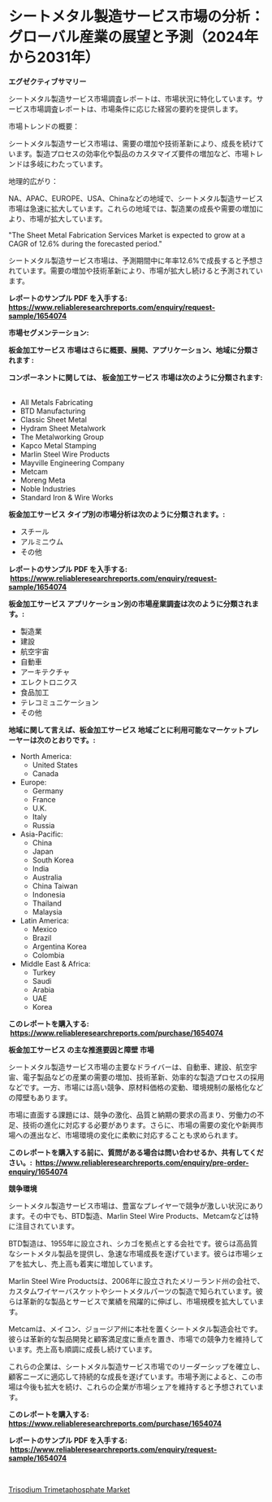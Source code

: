 <p><h1>シートメタル製造サービス市場の分析：グローバル産業の展望と予測（2024年から2031年）</h1></p><p><strong>エグゼクティブサマリー</strong></p>
<p><p>シートメタル製造サービス市場調査レポートは、市場状況に特化しています。サービス市場調査レポートは、市場条件に応じた経営の要約を提供します。</p><p>市場トレンドの概要：</p><p>シートメタル製造サービス市場は、需要の増加や技術革新により、成長を続けています。製造プロセスの効率化や製品のカスタマイズ要件の増加など、市場トレンドは多岐にわたっています。</p><p>地理的広がり：</p><p>NA、APAC、EUROPE、USA、Chinaなどの地域で、シートメタル製造サービス市場は急速に拡大しています。これらの地域では、製造業の成長や需要の増加により、市場が拡大しています。</p><p>"The Sheet Metal Fabrication Services Market is expected to grow at a CAGR of 12.6% during the forecasted period."</p><p>シートメタル製造サービス市場は、予測期間中に年率12.6%で成長すると予想されています。需要の増加や技術革新により、市場が拡大し続けると予測されています。</p></p>
<p><strong>レポートのサンプル PDF を入手する: <a href="https://www.reliableresearchreports.com/enquiry/request-sample/1654074">https://www.reliableresearchreports.com/enquiry/request-sample/1654074</a></strong></p>
<p><strong>市場セグメンテーション:</strong></p>
<p><strong> 板金加工サービス 市場はさらに概要、展開、アプリケーション、地域に分類されます :</strong></p>
<p><strong>コンポーネントに関しては、 板金加工サービス 市場は次のように分類されます: &nbsp;</strong></p>
<p><ul><li>All Metals Fabricating</li><li>BTD Manufacturing</li><li>Classic Sheet Metal</li><li>Hydram Sheet Metalwork</li><li>The Metalworking Group</li><li>Kapco Metal Stamping</li><li>Marlin Steel Wire Products</li><li>Mayville Engineering Company</li><li>Metcam</li><li>Moreng Meta</li><li>Noble Industries</li><li>Standard Iron & Wire Works</li></ul></p>
<p><strong> 板金加工サービス タイプ別の市場分析は次のように分類されます。:</strong></p>
<p><ul><li>スチール</li><li>アルミニウム</li><li>その他</li></ul></p>
<p><strong>レポートのサンプル PDF を入手する: &nbsp;<a href="https://www.reliableresearchreports.com/enquiry/request-sample/1654074">https://www.reliableresearchreports.com/enquiry/request-sample/1654074</a></strong></p>
<p><strong> 板金加工サービス アプリケーション別の市場産業調査は次のように分類されます。:</strong></p>
<p><ul><li>製造業</li><li>建設</li><li>航空宇宙</li><li>自動車</li><li>アーキテクチャ</li><li>エレクトロニクス</li><li>食品加工</li><li>テレコミュニケーション</li><li>その他</li></ul></p>
<p><strong>地域に関して言えば、板金加工サービス 地域ごとに利用可能なマーケットプレーヤーは次のとおりです。:</strong></p>
<p><ul>
    <li>
        North America:
        <ul>
            <li>United States</li>
            <li>Canada</li>
        </ul>
    </li>
    <li>
        Europe:
        <ul>
            <li>Germany</li>
            <li>France</li>
            <li>U.K.</li>
            <li>Italy</li>
            <li>Russia</li>
        </ul>
    </li>
    <li>
        Asia-Pacific:
        <ul>
            <li>China</li>
            <li>Japan</li>
            <li>South Korea</li>
            <li>India</li>
            <li>Australia</li>
            <li>China Taiwan</li>
            <li>Indonesia</li>
            <li>Thailand</li>
            <li>Malaysia</li>
        </ul>
    </li>
    <li>
        Latin America:
        <ul>
            <li>Mexico</li>
            <li>Brazil</li>
            <li>Argentina Korea</li>
            <li>Colombia</li>
        </ul>
    </li>
    <li>
        Middle East & Africa:
        <ul>
            <li>Turkey</li>
            <li>Saudi</li>
            <li>Arabia</li>
            <li>UAE</li>
            <li>Korea</li>
        </ul>
    </li>
    </ul></p>
<p><strong>このレポートを購入する: &nbsp;<a href="https://www.reliableresearchreports.com/purchase/1654074">https://www.reliableresearchreports.com/purchase/1654074</a></strong></p>
<p><strong>板金加工サービス の主な推進要因と障壁 市場</strong></p>
<p><p>シートメタル製造サービス市場の主要なドライバーは、自動車、建設、航空宇宙、電子製品などの産業の需要の増加、技術革新、効率的な製造プロセスの採用などです。一方、市場には高い競争、原材料価格の変動、環境規制の厳格化などの障壁もあります。</p><p>市場に直面する課題には、競争の激化、品質と納期の要求の高まり、労働力の不足、技術の進化に対応する必要があります。さらに、市場の需要の変化や新興市場への進出など、市場環境の変化に柔軟に対応することも求められます。</p></p>
<p><strong>このレポートを購入する前に、質問がある場合は問い合わせるか、共有してください。:&nbsp; <a href="https://www.reliableresearchreports.com/enquiry/pre-order-enquiry/1654074">https://www.reliableresearchreports.com/enquiry/pre-order-enquiry/1654074</a></strong></p>
<p><strong>競争環境</strong></p>
<p><p>シートメタル製造サービス市場は、豊富なプレイヤーで競争が激しい状況にあります。その中でも、BTD製造、Marlin Steel Wire Products、Metcamなどは特に注目されています。</p><p>BTD製造は、1955年に設立され、シカゴを拠点とする会社です。彼らは高品質なシートメタル製品を提供し、急速な市場成長を遂げています。彼らは市場シェアを拡大し、売上高も着実に増加しています。</p><p>Marlin Steel Wire Productsは、2006年に設立されたメリーランド州の会社で、カスタムワイヤーバスケットやシートメタルパーツの製造で知られています。彼らは革新的な製品とサービスで業績を飛躍的に伸ばし、市場規模を拡大しています。</p><p>Metcamは、メイコン、ジョージア州に本社を置くシートメタル製造会社です。彼らは革新的な製品開発と顧客満足度に重点を置き、市場での競争力を維持しています。売上高も順調に成長し続けています。</p><p>これらの企業は、シートメタル製造サービス市場でのリーダーシップを確立し、顧客ニーズに適応して持続的な成長を遂げています。市場予測によると、この市場は今後も拡大を続け、これらの企業が市場シェアを維持すると予想されています。</p></p>
<p><strong>このレポートを購入する: &nbsp; <a href="https://www.reliableresearchreports.com/purchase/1654074">https://www.reliableresearchreports.com/purchase/1654074</a></strong></p>
<p><strong>レポートのサンプル PDF を入手する: &nbsp;<a href="https://www.reliableresearchreports.com/enquiry/request-sample/1654074">https://www.reliableresearchreports.com/enquiry/request-sample/1654074</a></strong><strong></strong></p>
<p>&nbsp;</p>
<p><p><a href="https://silk-columnist-571.notion.site/Trisodium-Trimetaphosphate-Market-A-Comprehensive-Report-of-its-Market-Share-Growth-Trends-2024--07ff047efdd04a1daafcb01bb5386f7c">Trisodium Trimetaphosphate Market</a></p></p>